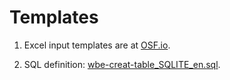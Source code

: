 # Templates

1. Excel input templates are at [OSF.io](https://osf.io/ab9se/).

2. SQL definition: [wbe-creat-table_SQLITE_en.sql](wbe-creat-table_SQLITE_en.sql).